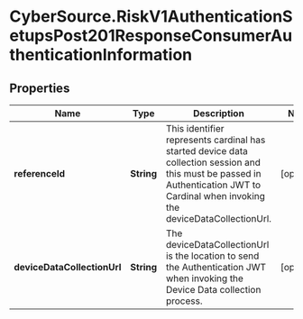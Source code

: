 # CyberSource.RiskV1AuthenticationSetupsPost201ResponseConsumerAuthenticationInformation

## Properties
Name | Type | Description | Notes
------------ | ------------- | ------------- | -------------
**referenceId** | **String** | This identifier represents cardinal has started device data collection session and this must be passed in Authentication JWT to Cardinal when invoking the deviceDataCollectionUrl.  | [optional] 
**deviceDataCollectionUrl** | **String** | The deviceDataCollectionUrl is the location to send the Authentication JWT when invoking the Device Data collection process.  | [optional] 


